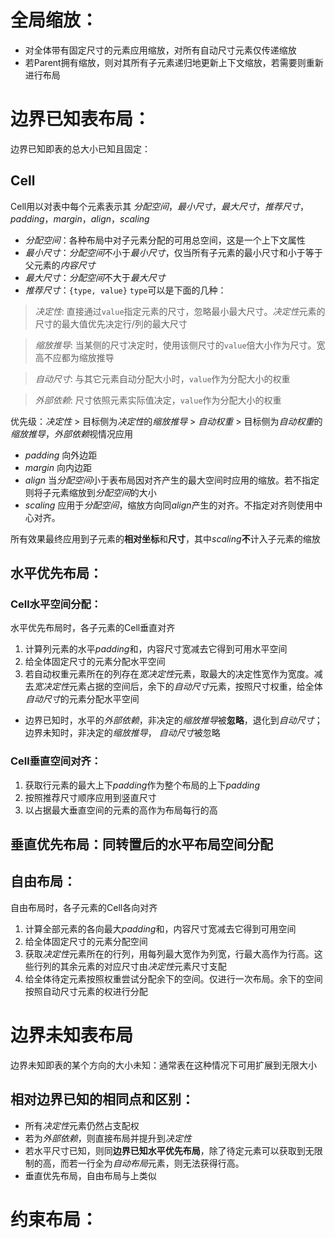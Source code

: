 # 全局缩放：
* 对全体带有固定尺寸的元素应用缩放，对所有自动尺寸元素仅传递缩放
* 若Parent拥有缩放，则对其所有子元素递归地更新上下文缩放，若需要则重新进行布局

# 边界已知表布局：
边界已知即表的总大小已知且固定：

## Cell
Cell用以对表中每个元素表示其 *分配空间*，*最小尺寸*，*最大尺寸*，*推荐尺寸*，*padding*，*margin*，*align*，*scaling*
* *分配空间*：各种布局中对子元素分配的可用总空间，这是一个上下文属性
* *最小尺寸*：*分配空间*不小于*最小尺寸*，仅当所有子元素的最小尺寸和小于等于父元素的*内容尺寸*
* *最大尺寸*：*分配空间*不大于*最大尺寸*
* *推荐尺寸*：`{type, value}`
`type`可以是下面的几种：
> *决定性*: 直接通过`value`指定元素的尺寸，忽略最小最大尺寸。*决定性*元素的尺寸的最大值优先决定行/列的最大尺寸

> *缩放推导*: 当某侧的尺寸决定时，使用该侧尺寸的`value`倍大小作为尺寸。宽高不应都为缩放推导

> *自动尺寸*: 与其它元素自动分配大小时，`value`作为分配大小的权重

> *外部依赖*: 尺寸依照元素实际值决定，`value`作为分配大小的权重

优先级：*决定性* > 目标侧为*决定性*的*缩放推导* > *自动权重* > 目标侧为*自动权重*的*缩放推导*，*外部依赖*视情况应用

* *padding* 向外边距
* *margin* 向内边距
* *align* 当*分配空间*小于表布局因对齐产生的最大空间时应用的缩放。若不指定则将子元素缩放到*分配空间*的大小
* *scaling* 应用于*分配空间*，缩放方向同*align*产生的对齐。不指定对齐则使用中心对齐。

所有效果最终应用到子元素的**相对坐标**和**尺寸**，其中*scaling***不**计入子元素的缩放


## 水平优先布局：
### Cell水平空间分配：
水平优先布局时，各子元素的Cell垂直对齐

1. 计算列元素的水平*padding*和，内容尺寸宽减去它得到可用水平空间
2. 给全体固定尺寸的元素分配水平空间
3. 若自动权重元素所在的列存在*宽决定性*元素，取最大的决定性宽作为宽度。减去*宽决定性*元素占据的空间后，余下的*自动尺寸*元素，按照尺寸权重，给全体*自动尺寸*的元素分配水平空间
* 边界已知时，水平的*外部依赖*，非决定的*缩放推导*被**忽略**，退化到*自动尺寸*；边界未知时，非决定的*缩放推导*， *自动尺寸*被忽略

### Cell垂直空间对齐：
1. 获取行元素的最大上下*padding*作为整个布局的上下*padding*
2. 按照推荐尺寸顺序应用到竖直尺寸
3. 以占据最大垂直空间的元素的高作为布局每行的高

## 垂直优先布局：同转置后的水平布局空间分配

## 自由布局：
自由布局时，各子元素的Cell各向对齐

1. 计算全部元素的各向最大*padding*和，内容尺寸宽减去它得到可用空间
2. 给全体固定尺寸的元素分配空间
3. 获取*决定性*元素所在的行列，用每列最大宽作为列宽，行最大高作为行高。这些行列的其余元素的对应尺寸由*决定性*元素尺寸支配
4. 给全体待定元素按照权重尝试分配余下的空间。仅进行一次布局。余下的空间按照自动尺寸元素的权进行分配

# 边界未知表布局
边界未知即表的某个方向的大小未知：通常表在这种情况下可用扩展到无限大小

## 相对边界已知的相同点和区别：
* 所有*决定性*元素仍然占支配权
* 若为*外部依赖*，则直接布局并提升到*决定性*
* 若水平尺寸已知，则同**边界已知水平优先布局**，除了待定元素可以获取到无限制的高，而若一行全为*自动布局*元素，则无法获得行高。
* 垂直优先布局，自由布局与上类似


# 约束布局：



